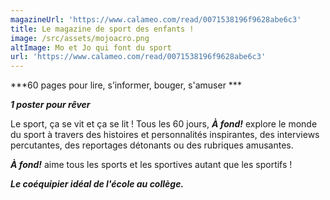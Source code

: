 ```yaml
---
magazineUrl: 'https://www.calameo.com/read/0071538196f9628abe6c3'
title: Le magazine de sport des enfants !
image: /src/assets/mojoacro.png
altImage: Mo et Jo qui font du sport
url: 'https://www.calameo.com/read/0071538196f9628abe6c3'
---
```


***60 pages pour lire, s’informer, bouger, s'amuser ***

***1 poster pour rêver***

Le sport, ça se vit et ça se lit ! Tous les 60 jours, ***À fond!*** explore le monde du sport à travers des histoires et personnalités inspirantes, des interviews percutantes, des reportages détonants ou des rubriques amusantes. 

***À fond!*** aime tous les sports et les sportives autant que les sportifs !

***Le coéquipier idéal de l'école au collège.***
